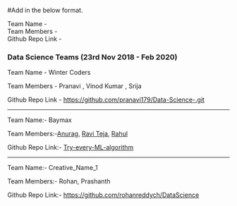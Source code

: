 #Add in the below format.

Team Name - </br>
Team Members - </br>
Github Repo Link - </br>


### Data Science Teams (23rd Nov 2018 - Feb 2020)

Team Name - Winter Coders  

Team Members - Pranavi , Vinod Kumar , Srija 

Github Repo Link - https://github.com/pranavi179/Data-Science-.git

----------------------------------------------------------------------------------------------------------------------------------
Team Name:- Baymax</br>

Team Members:-[Anurag](https://github.com/AnuragAnalog), [Ravi Teja](https://github.com/ravitejacms), [Rahul](https://github.com/rahulbabloo)

Github Repo Link:- [Try-every-ML-algorithm](https://github.com/AnuragAnalog/Try-every-ML-algorithm/)

----------------------------------------------------------------------------------------------------------------------------------
Team Name:- Creative_Name_1

Team Members:- Rohan, Prashanth

Github Repo Link:- https://github.com/rohanreddych/DataScience 

